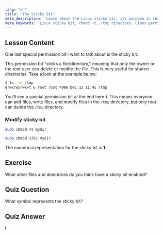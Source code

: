 ```yaml
---
lang: "en"
title: "The Sticky Bit"
meta_description: "Learn about the Linux sticky bit, its purpose in shared directories like /tmp, and how to set it using chmod. Understand this key file permission!"
meta_keywords: "Linux sticky bit, chmod +t, /tmp directory, Linux permissions, file security, Linux tutorial, beginner Linux"
---
```


## Lesson Content

One last special permission bit I want to talk about is the sticky bit.

This permission bit "sticks a file/directory," meaning that only the owner or the root user can delete or modify the file. This is very useful for shared directories. Take a look at the example below:

```bash
$ ls -ld /tmp
drwxrwxrwx+t 6 root root 4096 Dec 15 11:45 /tmp
```

You'll see a special permission bit at the end here **t**. This means everyone can add files, write files, and modify files in the `/tmp` directory, but only root can delete the `/tmp` directory.

### Modify sticky bit

```bash
sudo chmod +t mydir

sudo chmod 1755 mydir
```

The numerical representation for the sticky bit is **1**.

## Exercise

What other files and directories do you think have a sticky bit enabled?

## Quiz Question

What symbol represents the sticky bit?

## Quiz Answer

t
